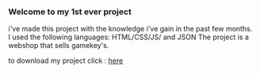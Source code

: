 ### Welcome to my 1st ever project 

i've made this project with the knowledge i've gain in the past few months.<br>
I used the following languages: HTML/CSS/JS/ and JSON
The project is a webshop that sells gamekey's.

to download my project click : [here](https://github.com/Aidari1324/1st-Project/archive/refs/heads/main.zip)
